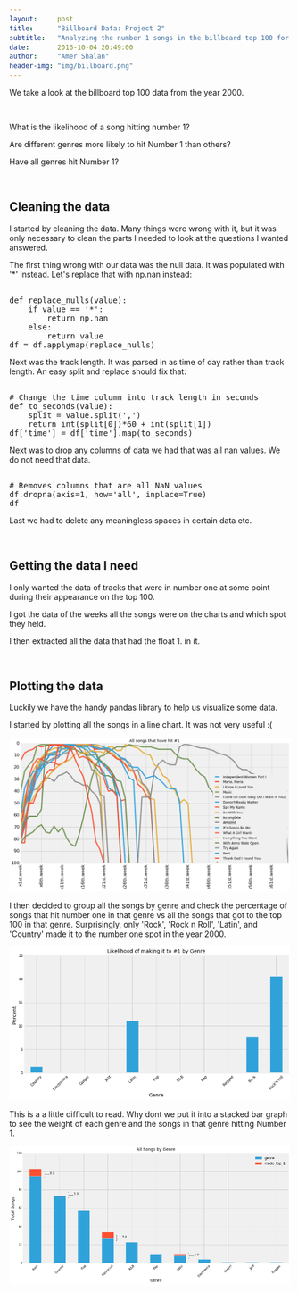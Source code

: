 ```yaml
---
layout:     post
title:      "Billboard Data: Project 2"
subtitle:   "Analyzing the number 1 songs in the billboard top 100 for the year 2000"
date:       2016-10-04 20:49:00
author:     "Amer Shalan"
header-img: "img/billboard.png"
---
```


<p>We take a look at the billboard top 100 data from the year 2000.</p>
<br>
<p>What is the likelihood of a song hitting number 1?</p>
<p>Are different genres more likely to hit Number 1 than others?</p>
<p>Have all genres hit Number 1?</p>
<br>
<h2>Cleaning the data</h2>
<p>I started by cleaning the data. Many things were wrong with it, but it was only necessary to clean the parts I needed to look at the questions I wanted answered.</p>
<p>The first thing wrong with our data was the null data. It was populated with '*' instead. Let's replace that with np.nan instead:</p>
<xmp>
def replace_nulls(value):
    if value == '*':
        return np.nan
    else:
        return value
df = df.applymap(replace_nulls)
</xmp>
<p>Next was the track length. It was parsed in as time of day rather than track length. An easy split and replace should fix that:</p>
<xmp>
# Change the time column into track length in seconds
def to_seconds(value):
    split = value.split(',')
    return int(split[0])*60 + int(split[1])
df['time'] = df['time'].map(to_seconds)
</xmp>
<p>Next was to drop any columns of data we had that was all nan values. We do not need that data.</p>
<xmp>
# Removes columns that are all NaN values
df.dropna(axis=1, how='all', inplace=True)
df
</xmp>
<p>Last we had to delete any meaningless spaces in certain data etc.</p>
<br>
<h2>Getting the data I need</h2>
<p>I only wanted the data of tracks that were in number one at some point during their appearance on the top 100.</p>
<p>I got the data of the weeks all the songs were on the charts and which spot they held.</p>
<p>I then extracted all the data that had the float 1. in it.</p>
<br>
<h2>Plotting the data</h2>
<p>Luckily we have the handy pandas library to help us visualize some data.</p>
<p>I started by plotting all the songs in a line chart. It was not very useful :(</p>
<img src='/img/all_songs.png'>
</p>I then decided to group all the songs by genre and check the percentage of songs that hit number one in that genre vs all the songs that got to the top 100 in that genre. Surprisingly, only 'Rock', 'Rock n Roll', 'Latin', and 'Country' made it to the number one spot in the year 2000.</p>
<img src='/img/genre_percent_bar.png'>
</p>This is a a little difficult to read. Why dont we put it into a stacked bar graph to see the weight of each genre and the songs in that genre hitting Number 1.</p>
<img src='/img/songs_by_genre_bar.png'>
